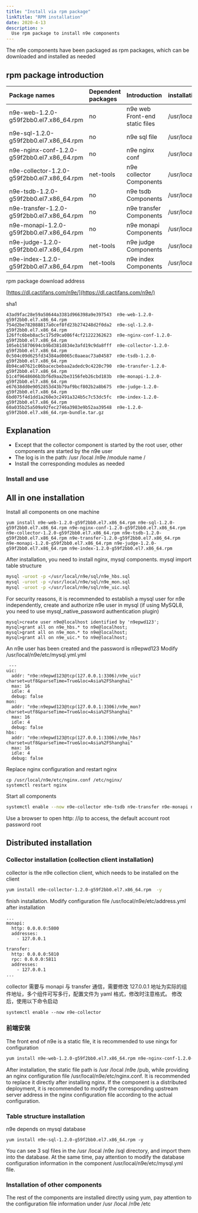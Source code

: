 ```yaml
---
title: "Install via rpm package"
linkTitle: "RPM installation"
date: 2020-4-13
description: >
  Use rpm package to install n9e components
---
```


The n9e components have been packaged as rpm packages, which can be downloaded and installed as needed

## rpm package introduction

| Package names                                   | Dependent packages    | Introduction         | installation path           |
| :------------------------------------------- | :-------- | :------------------- | :----------------- |
| n9e-web-1.2.0-g59f2bb0.el7.x86_64.rpm        | no        | n9e web Front-end static files | /usr/local/n9e/pub |
| n9e-sql-1.2.0-g59f2bb0.el7.x86_64.rpm        | no       | n9e sql file        | /usr/local/n9e/sql |
| n9e-nginx-conf-1.2.0-g59f2bb0.el7.x86_64.rpm | no        | n9e nginx conf   | /usr/local/n9e/etc |
| n9e-collector-1.2.0-g59f2bb0.el7.x86_64.rpm  | net-tools | n9e collector Components   | /usr/local/n9e     |
| n9e-tsdb-1.2.0-g59f2bb0.el7.x86_64.rpm       | no        | n9e tsdb Components        | /usr/local/n9e     |
| n9e-transfer-1.2.0-g59f2bb0.el7.x86_64.rpm   | no        | n9e transfer Components    | /usr/local/n9e     |
| n9e-monapi-1.2.0-g59f2bb0.el7.x86_64.rpm     | no        | n9e monapi Components      | /usr/local/n9e     |
| n9e-judge-1.2.0-g59f2bb0.el7.x86_64.rpm      | net-tools | n9e judge Components       | /usr/local/n9e     |
| n9e-index-1.2.0-g59f2bb0.el7.x86_64.rpm      | net-tools | n9e index Components       | /usr/local/n9e     |

rpm package download address

[https://dl.cactifans.com/n9e/](https://dl.cactifans.com/n9e/)

sha1

```
43ad9fac28e59a58644a3381d966398a9e397543  n9e-web-1.2.0-g59f2bb0.el7.x86_64.rpm
754d2be782088817a0cef8fd23b274248d2f0da2  n9e-sql-1.2.0-g59f2bb0.el7.x86_64.rpm
126ffc6beb8ac5c175d9ca086f4cf21222362623  n9e-nginx-conf-1.2.0-g59f2bb0.el7.x86_64.rpm
105eb15870694cb9bd381d834e3afd19c9da8fff  n9e-collector-1.2.0-g59f2bb0.el7.x86_64.rpm
0c504c09d625fd34384ad0065c0aaeac73a04587  n9e-tsdb-1.2.0-g59f2bb0.el7.x86_64.rpm
8b94ca07621c06bacecbebaa2adedc9c4220c790  n9e-transfer-1.2.0-g59f2bb0.el7.x86_64.rpm
b1c4f9648606b3bf6d9aa2be3156feb26cbd183b  n9e-monapi-1.2.0-g59f2bb0.el7.x86_64.rpm
e67638dd0e9052853d43b79af9bcf802b2a8b675  n9e-judge-1.2.0-g59f2bb0.el7.x86_64.rpm
6bd075f4d1dd1a260e3c2491a324b5c7c53dc5fc  n9e-index-1.2.0-g59f2bb0.el7.x86_64.rpm
60a035b25a509a92fec2746a3983e9b52aa39548  n9e-1.2.0-g59f2bb0.el7.x86_64.rpm-bundle.tar.gz
```

## Explanation

- Except that the collector component is started by the root user, other components are started by the n9e user
- The log is in the path: /usr /local /n9e /module name /
- Install the corresponding modules as needed

### Install and use

## All in one installation

Install all components on one machine

```
yum install n9e-web-1.2.0-g59f2bb0.el7.x86_64.rpm n9e-sql-1.2.0-g59f2bb0.el7.x86_64.rpm n9e-nginx-conf-1.2.0-g59f2bb0.el7.x86_64.rpm n9e-collector-1.2.0-g59f2bb0.el7.x86_64.rpm n9e-tsdb-1.2.0-g59f2bb0.el7.x86_64.rpm n9e-transfer-1.2.0-g59f2bb0.el7.x86_64.rpm n9e-monapi-1.2.0-g59f2bb0.el7.x86_64.rpm n9e-judge-1.2.0-g59f2bb0.el7.x86_64.rpm n9e-index-1.2.0-g59f2bb0.el7.x86_64.rpm
```

After installation, you need to install nginx, mysql components.
mysql import table structure

```bash
mysql -uroot -p </usr/local/n9e/sql/n9e_hbs.sql
mysql -uroot -p </usr/local/n9e/sql/n9e_mon.sql
mysql -uroot -p </usr/local/n9e/sql/n9e_uic.sql
```

For security reasons, it is recommended to establish a mysql user for n9e independently, create and authorize n9e user in mysql (if using MySQL8, you need to use mysql_native_password authentication plugin)

```
mysql>create user n9e@localhost identified by 'n9epwd123';
mysql>grant all on n9e_hbs.* to n9e@localhost;
mysql>grant all on n9e_mon.* to n9e@localhost;
mysql>grant all on n9e_uic.* to n9e@localhost;
```

An n9e user has been created and the password is n9epwd123
Modify /usr/local/n9e/etc/mysql.yml.yml

```
 ---
uic:
  addr: "n9e:n9epwd123@tcp(127.0.0.1:3306)/n9e_uic?charset=utf8&parseTime=True&loc=Asia%2FShanghai"
  max: 16
  idle: 4
  debug: false
mon:
  addr: "n9e:n9epwd123@tcp(127.0.0.1:3306)/n9e_mon?charset=utf8&parseTime=True&loc=Asia%2FShanghai"
  max: 16
  idle: 4
  debug: false
hbs:
  addr: "n9e:n9epwd123@tcp(127.0.0.1:3306)/n9e_hbs?charset=utf8&parseTime=True&loc=Asia%2FShanghai"
  max: 16
  idle: 4
  debug: false
```

Replace nginx configuration and restart nginx

```
cp /usr/local/n9e/etc/nginx.conf /etc/nginx/
systemctl restart nginx
```

Start all components

```bash
systemctl enable --now n9e-collector n9e-tsdb n9e-transfer n9e-monapi n9e-judge n9e-index
```

Use a browser to open http: //ip to access, the default account root password root

## Distributed installation

### Collector installation (collection client installation)

collector is the n9e collection client, which needs to be installed on the client

```bash
yum install n9e-collector-1.2.0-g59f2bb0.el7.x86_64.rpm  -y
```

finish installation. Modify configuration file /usr/local/n9e/etc/address.yml after installation

```
...
monapi:
  http: 0.0.0.0:5800
  addresses:
    - 127.0.0.1

transfer:
  http: 0.0.0.0:5810
  rpc: 0.0.0.0:5811
  addresses:
    - 127.0.0.1
...
```

collector 需要与 monapi 与 transfer 通信，需要修改 127.0.0.1 地址为实际的组件地址，多个组件可写多行，配置文件为 yaml 格式，修改时注意格式。
修改后，使用以下命令启动

```
systemctl enable --now n9e-collector
```

### 前端安装

The front end of n9e is a static file, it is recommended to use ningx for configuration

```bash
yum install n9e-web-1.2.0-g59f2bb0.el7.x86_64.rpm n9e-nginx-conf-1.2.0-g59f2bb0.el7.x86_64.rpm -y
```

After installation, the static file path is /usr /local /n9e /pub, while providing an nginx configuration file /usr/local/n9e/etc/nginx.conf. It is recommended to replace it directly after installing nginx. If the component is a distributed deployment, it is recommended to modify the corresponding upstream server address in the nginx configuration file according to the actual configuration.

### Table structure installation

n9e depends on mysql database
```
yum install n9e-sql-1.2.0-g59f2bb0.el7.x86_64.rpm -y
```

You can see 3 sql files in the /usr /local /n9e /sql directory, and import them into the database. At the same time, pay attention to modify the database configuration information in the component /usr/local/n9e/etc/mysql.yml file.

### Installation of other components

The rest of the components are installed directly using yum, pay attention to the configuration file information under /usr /local /n9e /etc
